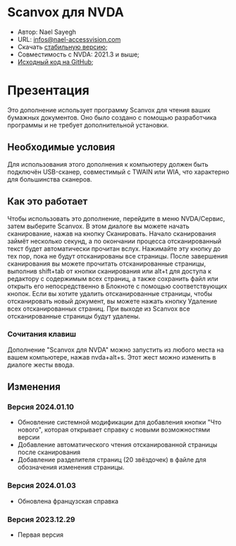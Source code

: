 # Scanvox для NVDA

* Автор: Nael Sayegh
* URL: [infos@nael-accessvision.com](mailto:infos@nael-accessvision.com)
* Скачать [стабильную версию][1];
* Совместимость с NVDA: 2021.3 и выше;
* [Исходный код на GitHub][2];

# Презентация

Это дополнение использует программу Scanvox для чтения ваших бумажных документов. Оно было создано с помощью разработчика программы и не требует дополнительной установки.

## Необходимые условия 

Для использования этого дополнения к компьютеру должен быть подключён USB-сканер, совместимый с TWAIN или WIA, что характерно для большинства сканеров.

## Как это работает

Чтобы использовать это дополнение, перейдите в меню NVDA/Сервис, затем выберите Scanvox. В этом диалоге вы можете начать сканирование, нажав на кнопку Сканировать. Начало сканирования займёт несколько секунд, а по окончании процесса отсканированный текст будет автоматически прочитан вслух. Нажимайте эту кнопку до тех пор, пока не будут отсканированы все страницы. После завершения сканирования вы можете прочитать отсканированные страницы, выполнив shift+tab от кнопки сканирования или alt+t для доступа к редактору с содержимым всех страниц, а также сохранить файл или открыть его непосредственно в Блокноте с помощью соответствующих кнопок.
Если вы хотите удалить отсканированные страницы, чтобы отсканировать новый документ, вы можете нажать кнопку Удаление всех отсканированных страниц.
При выходе из Scanvox все отсканированные страницы будут удалены.

### Сочитания клавиш

Дополнение "Scanvox для NVDA" можно запустить из любого места на вашем компьютере, нажав nvda+alt+s. Этот жест можно изменить в диалоге  жесты ввода.

## Изменения

### Версия 2024.01.10

  * Обновление системной модификации для добавления кнопки "Что нового", которая открывает справку с новыми возможностями версии
  * Добавление автоматического чтения отсканированной страницы после сканирования
  * Добавление разделителя страниц (20 звёздочек) в файле  для обозначения изменения страницы.

### Версия 2024.01.03

  * Обновлена французская справка

### Версия 2023.12.29

  * Первая версия

[1]: https://github.com/Nael-Sayegh/scanvox-for-nvda/releases/download/2024.03.20/scanvox-2024.03.20.nvda-addon

[2]: https://github.com/Nael-Sayegh/scanvox-for-nvda

